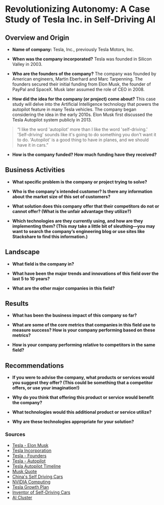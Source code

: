 # Revolutionizing Autonomy: A Case Study of Tesla Inc. in Self-Driving AI

## Overview and Origin

* **Name of company:** Tesla, Inc., previously Tesla Motors, Inc.

* **When was the company incorporated?** Tesla was founded in Silicon Valley in 2003.  

* **Who are the founders of the company?** The company was founded by  American engineers, Martin Eberhard and Marc Tarpenning. The founders secured their initial funding from Elon Musk, the founder of PayPal and SpaceX. Musk later assumed the role of CEO in 2008.

* **How did the idea for the company (or project) come about?** This case study will delve into the Artificial Intelligence technology that powers the autopilot feature in many Tesla vehicles. The company began considering the idea in the early 2010s. Elon Musk first discussed the Tesla Autopilot system publicly in 2013. 

> “I like the word 'autopilot' more than I like the word 'self-driving.' 'Self-driving' sounds like it's going to do something you don't want it to do. 'Autopilot' is a good thing to have in planes, and we should have it in cars.”  


* **How is the company funded? How much funding have they received?**

## Business Activities

* **What specific problem is the company or project trying to solve?**

* **Who is the company's intended customer? Is there any information about the market size of this set of customers?**

* **What solution does this company offer that their competitors do not or cannot offer? (What is the unfair advantage they utilize?)**

* **Which technologies are they currently using, and how are they implementing them? (This may take a little bit of sleuthing&mdash;you may want to search the company’s engineering blog or use sites like Stackshare to find this information.)**

## Landscape

* **What field is the company in?**

* **What have been the major trends and innovations of this field over the last 5 to 10 years?**

* **What are the other major companies in this field?**

## Results

* **What has been the business impact of this company so far?**

* **What are some of the core metrics that companies in this field use to measure success? How is your company performing based on these metrics?**

* **How is your company performing relative to competitors in the same field?**

## Recommendations

* **If you were to advise the company, what products or services would you suggest they offer? (This could be something that a competitor offers, or use your imagination!)**

* **Why do you think that offering this product or service would benefit the company?**

* **What technologies would this additional product or service utilize?**

* **Why are these technologies appropriate for your solution?**

### Sources
* [Tesla - Elon Musk](https://www.tesla.com/elon-musk)
* [Tesla Incorporation](https://study-notes-pdfs.s3.us-west-2.amazonaws.com/21669939.pdf)
* [Tesla - Founders](https://www.tesla.com/blog/judge-strikes-claim-who-can-be-declared-founder-tesla-motors)
* [Tesla - Autopilot](https://www.tesla.com/support/autopilot)
* [Tesla Autopilot Timeline](https://www.thatteslachannel.com/a-timeline-of-tesla-autopilot-from-inception-to-now/)
* [Musk Quote](https://www.brainyquote.com/quotes/elon_musk_567214#:~:text=Elon%20Musk%20Quotes&text='%20'Self%2Ddriving'%20sounds,should%20have%20it%20in%20cars)
* [China's Self Driving Cars](https://pioneersperspective.com/startups/chinas-best-self-driving-car-platforms-tested-and-compared/)
* [NVIDIA Computing](https://www.autofutures.tv/topics/why-nvidia-computing-is-the--top--choice-for-chinese-automakers-nio--im--xpeng---li-auto/s/c14e0119-b921-4842-a184-32c44ebc6990)
* [Tesla Growth Plan](https://electrek.co/2024/01/29/tesla-tsla-plans-spend-10-billion-year-next-growth-phase/)
* [Inventor of Self-Driving Cars](https://www.politico.eu/article/delf-driving-car-born-1986-ernst-dickmanns-mercedes/)
* [AI Cluster](https://www.tomshardware.com/news/teslas-dollar300-million-ai-cluster-is-going-live-today)